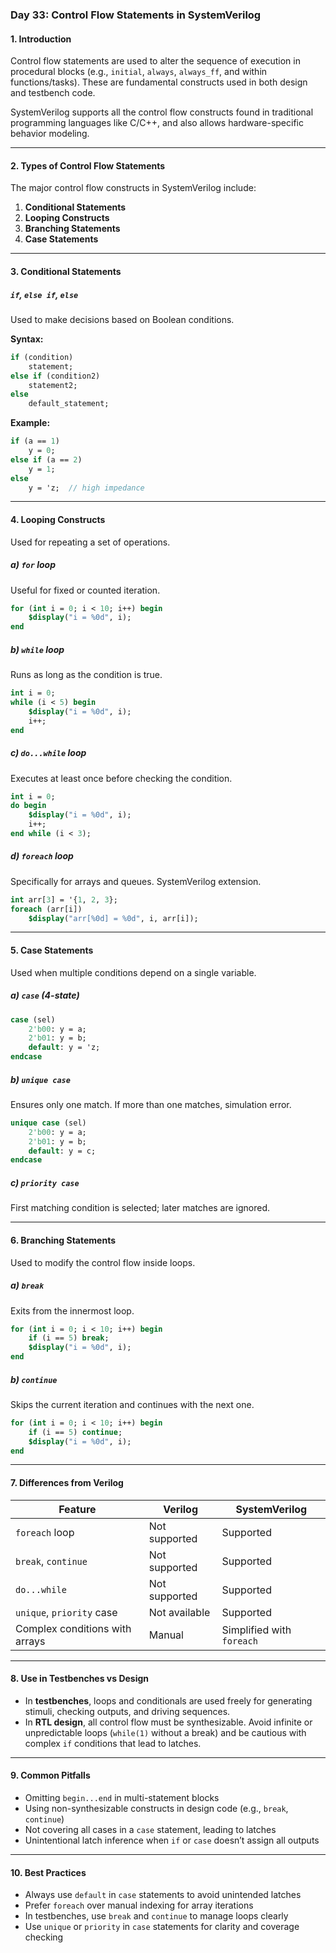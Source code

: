 ### **Day 33: Control Flow Statements in SystemVerilog**


#### **1. Introduction**

Control flow statements are used to alter the sequence of execution in procedural blocks (e.g., `initial`, `always`, `always_ff`, and within functions/tasks). These are fundamental constructs used in both design and testbench code.

SystemVerilog supports all the control flow constructs found in traditional programming languages like C/C++, and also allows hardware-specific behavior modeling.

---

#### **2. Types of Control Flow Statements**

The major control flow constructs in SystemVerilog include:

1. **Conditional Statements**
2. **Looping Constructs**
3. **Branching Statements**
4. **Case Statements**

---

#### **3. Conditional Statements**

##### `if`, `else if`, `else`

Used to make decisions based on Boolean conditions.

**Syntax:**

```systemverilog
if (condition)
    statement;
else if (condition2)
    statement2;
else
    default_statement;
```

**Example:**

```systemverilog
if (a == 1)
    y = 0;
else if (a == 2)
    y = 1;
else
    y = 'z;  // high impedance
```

---

#### **4. Looping Constructs**

Used for repeating a set of operations.

##### a) `for` loop

Useful for fixed or counted iteration.

```systemverilog
for (int i = 0; i < 10; i++) begin
    $display("i = %0d", i);
end
```

##### b) `while` loop

Runs as long as the condition is true.

```systemverilog
int i = 0;
while (i < 5) begin
    $display("i = %0d", i);
    i++;
end
```

##### c) `do...while` loop

Executes at least once before checking the condition.

```systemverilog
int i = 0;
do begin
    $display("i = %0d", i);
    i++;
end while (i < 3);
```

##### d) `foreach` loop

Specifically for arrays and queues. SystemVerilog extension.

```systemverilog
int arr[3] = '{1, 2, 3};
foreach (arr[i])
    $display("arr[%0d] = %0d", i, arr[i]);
```

---

#### **5. Case Statements**

Used when multiple conditions depend on a single variable.

##### a) `case` (4-state)

```systemverilog
case (sel)
    2'b00: y = a;
    2'b01: y = b;
    default: y = 'z;
endcase
```

##### b) `unique case`

Ensures only one match. If more than one matches, simulation error.

```systemverilog
unique case (sel)
    2'b00: y = a;
    2'b01: y = b;
    default: y = c;
endcase
```

##### c) `priority case`

First matching condition is selected; later matches are ignored.

---

#### **6. Branching Statements**

Used to modify the control flow inside loops.

##### a) `break`

Exits from the innermost loop.

```systemverilog
for (int i = 0; i < 10; i++) begin
    if (i == 5) break;
    $display("i = %0d", i);
end
```

##### b) `continue`

Skips the current iteration and continues with the next one.

```systemverilog
for (int i = 0; i < 10; i++) begin
    if (i == 5) continue;
    $display("i = %0d", i);
end
```

---

#### **7. Differences from Verilog**

| Feature         | Verilog | SystemVerilog |
|----------------|---------|----------------|
| `foreach` loop | Not supported | Supported |
| `break`, `continue` | Not supported | Supported |
| `do...while` | Not supported | Supported |
| `unique`, `priority` case | Not available | Supported |
| Complex conditions with arrays | Manual | Simplified with `foreach` |

---

#### **8. Use in Testbenches vs Design**

- In **testbenches**, loops and conditionals are used freely for generating stimuli, checking outputs, and driving sequences.
- In **RTL design**, all control flow must be synthesizable. Avoid infinite or unpredictable loops (`while(1)` without a break) and be cautious with complex `if` conditions that lead to latches.

---

#### **9. Common Pitfalls**

- Omitting `begin...end` in multi-statement blocks
- Using non-synthesizable constructs in design code (e.g., `break`, `continue`)
- Not covering all cases in a `case` statement, leading to latches
- Unintentional latch inference when `if` or `case` doesn’t assign all outputs

---

#### **10. Best Practices**

- Always use `default` in `case` statements to avoid unintended latches
- Prefer `foreach` over manual indexing for array iterations
- In testbenches, use `break` and `continue` to manage loops clearly
- Use `unique` or `priority` in `case` statements for clarity and coverage checking
